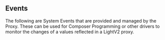 
## Events

The following are System Events that are provided and managed by the Proxy.  These can be used for Composer Programming or other drivers to monitor the changes of a values reflected in a LightV2 proxy.
